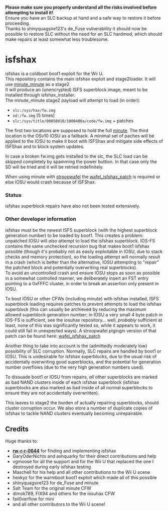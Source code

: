 **Please make sure you properly understand all the risks involved before attempting to install it!**  
Ensure you have an SLC backup at hand and a safe way to restore it before proceeding.  
Thanks to shinyquagsire123's de_Fuse vulnerability it should now be possible to restore SLC without the need for an SLC hardmod, which should make repairs at least somewhat less troublesome.

# isfshax

isfshax is a coldboot boot1 exploit for the Wii U.  
This repository contains the main isfshax exploit and stage2loader. It will use [minute_minute](https://github.com/shinyquagsire23/minute_minute) as a stage2  
It will produce an (unencrypted) ISFS superblock image, meant to be installed through isfshax_installer.  
The minute_minute stage2 payload will attempt to load (in order):

- `slc:/sys/hax/fw.img`
- `sd:/fw.img` (5 times)
- `slc:/sys/title/00050010/1000400a/code/fw.img` + patches

The first two locations are supposed to hold the full [minute](https://github.com/jan-hofmeier/minute_minute/). The third location is the OSv10 IOSU as a fallback. A minimal set of paches will be applied to the IOSU to make it boot with ISFShax and mitigate side effects of ISFShax and to block system updates.

In case a broken fw.img gets installed to the slc, the SLC load can be skipped completely by spamming the power buttion. In that case only the SD will be tried and it will be retried indefinitely. 

When using minute with [stroopwafel](https://github.com/jan-hofmeier/stroopwafel) the [wafel_isfshax_patch](https://github.com/isfshax/wafel_isfshax_patch) is required or else IOSU would crash because of ISFShax.

### Status

isfshax superblock repairs have also not been tested extensively.  

### Other developer information

isfshax must be the newest ISFS superblock (with the highest superblock generation number) to be loaded by boot1.
This creates a problem: unpatched IOSU will *also* attempt to load the isfshax superblock. IOS-FS contains the same unchecked recursion bug that makes boot1 isfshax possible (though it's probably not as easily exploitable in IOSU, due to stack checks and memory protection), so the loading attempt will normally result in a crash (which is better than the alternative, IOSU attempting to "repair" the patched block and potentially overwriting real superblocks).  
To avoid an uncontrolled crash and ensure IOSU stops as soon as possible in a somewhat controlled manner, we deliberately insert an FST entry pointing to a 0xFFFC cluster, in order to break an assertion only present in IOSU.  

To boot IOSU or other CFWs (including minute) with isfshax installed, ISFS superblock loading requires patches to prevent attempts to load the isfshax superblock (this can usually be archieved by reducing the maximum allowed superblock generation number; in IOSU a very small 4 byte patch in IOS-FS is sufficient, see the iosuhax repository... well, *probably* sufficient at least, none of this was significantly tested so, while it appears to work, it could still fail in unexpected ways). A stroopwafel plgingin version of that patch can be found here: [wafel_isfshax_patch](https://github.com/jan-hofmeier/wafel_isfshax_patch/)

Another thing to take into account is the (admittedly moderately low) possibility of SLC corruption. Normally, SLC repairs are handled by boot1 or IOSU. This is undesirable for isfshax superblocks, due to the usual risk of accidentally overwriting good superblocks, and the potential for generation number overflows (due to the very high generation numbers used).  

To dissuade boot1 or IOSU from repairs, *all* other superblocks are marked as bad NAND clusters inside of each isfshax superblock (isfshax superblocks are also marked as bad inside of all normal superblocks to ensure they are not accidentally overwritten).  

This leaves to stage2 the burden of actually repairing superblocks, should cluster corruption occur. We also store a number of duplicate copies of isfshax to tackle NAND clusters eventually becoming unrepairable.

## Credits

Huge thanks to:

- [**rw-r-r-0644**](https://github.com/rw-r-r-0644) for finding and implementing isfshax
- GaryOderNichts and ashquarky for their direct contributions and help
- vgmoose for all the support and for the Wii U that replaced the one I
  destroyed during early isfshax testing
- Maschell for his help and all other contributions to the Wii U scene
- hexkyz for the warmboot boot1 exploit which made all of this possible
- shinyquagsire123 for de_Fuse and minute
- Salt Team for the original minute CFW
- dimok789, FIX94 and others for the iosuhax CFW
- fail0verflow for mini
- and all other contributors to the Wii U scene!
